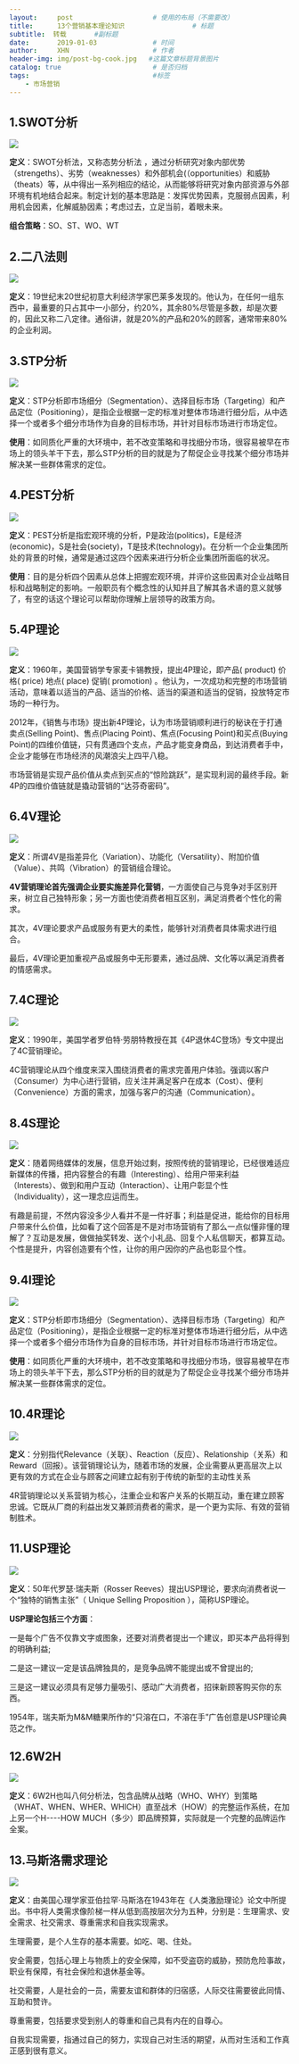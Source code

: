 ```yaml
---
layout:     post                    # 使用的布局（不需要改）
title:     	13个营销基本理论知识            		# 标题 
subtitle:  转载     	#副标题   
date:       2019-01-03              # 时间
author:     XHN                     # 作者
header-img: img/post-bg-cook.jpg   #这篇文章标题背景图片
catalog: true                       # 是否归档
tags:                               #标签
    - 市场营销
---
```




## 1.SWOT分析 ##

![](https://github.com/15723193195/img/raw/master/marketing/market_(3)_swot.png)



**定义**：SWOT分析法，又称态势分析法 ，通过分析研究对象内部优势（strengeths）、劣势（weaknesses）和外部机会(（opportunities）和威胁（theats）等，从中得出一系列相应的结论，从而能够将研究对象内部资源与外部环境有机地结合起来。制定计划的基本思路是：发挥优势因素，克服弱点因素，利用机会因素，化解威胁因素；考虑过去，立足当前，着眼未来。

**组合策略**：SO、ST、WO、WT


## 2.二八法则 ##

![](https://github.com/15723193195/img/raw/master/marketing/market_(3)_28.png)



**定义**：19世纪末20世纪初意大利经济学家巴莱多发现的。他认为，在任何一组东西中，最重要的只占其中一小部分，约20%，其余80%尽管是多数，却是次要的，因此又称二八定律。通俗讲，就是20%的产品和20%的顾客，通常带来80%的企业利润。

## 3.STP分析 ##



![](https://github.com/15723193195/img/raw/master/marketing/market_(3)_stp.jpg)

**定义**：STP分析即市场细分（Segmentation）、选择目标市场（Targeting）和产品定位（Positioning），是指企业根据一定的标准对整体市场进行细分后，从中选择一个或者多个细分市场作为自身的目标市场，并针对目标市场进行市场定位。

**使用**：如同质化严重的大环境中，若不改变策略和寻找细分市场，很容易被早在市场上的领头羊干下去，那么STP分析的目的就是为了帮促企业寻找某个细分市场并解决某一些群体需求的定位。

## 4.PEST分析 ##

![](https://github.com/15723193195/img/raw/master/marketing/market_(3)_pest.jpg)



**定义**：PEST分析是指宏观环境的分析，P是政治(politics)，E是经济(economic)，S是社会(society)，T是技术(technology)。在分析一个企业集团所处的背景的时候，通常是通过这四个因素来进行分析企业集团所面临的状况。

**使用**：目的是分析四个因素从总体上把握宏观环境，并评价这些因素对企业战略目标和战略制定的影响。一般职员有个概念性的认知并且了解其各术语的意义就够了，有空的话这个理论可以帮助你理解上层领导的政策方向。


## 5.4P理论 ##

![](https://github.com/15723193195/img/raw/master/marketing/market_(3)_4p.png)



**定义**：1960年，美国营销学专家麦卡锡教授，提出4P理论，即产品( product) 价格( price) 地点( place) 促销( promotion) 。他认为，一次成功和完整的市场营销活动，意味着以适当的产品、适当的价格、适当的渠道和适当的促销，投放特定市场的一种行为。


2012年，《销售与市场》提出新4P理论，认为市场营销顺利进行的秘诀在于打通卖点(Selling Point)、售点(Placing Point)、焦点(Focusing Point)和买点(Buying Point)的四维价值链，只有贯通四个支点，产品才能变身商品，到达消费者手中，企业才能够在市场经济的风潮浪尖上四平八稳。

市场营销是实现产品价值从卖点到买点的“惊险跳跃”，是实现利润的最终手段。新4P的四维价值链就是撬动营销的“达芬奇密码”。

## 6.4V理论 ##

![](https://github.com/15723193195/img/raw/master/marketing/market_(3)_4v.png)



**定义**：所谓4V是指差异化（Variation）、功能化（Versatility）、附加价值（Value）、共鸣（Vibration）的营销组合理论。

**4V营销理论首先强调企业要实施差异化营销**，一方面使自己与竞争对手区别开来，树立自己独特形象；另一方面也使消费者相互区别，满足消费者个性化的需求。

其次，4V理论要求产品或服务有更大的柔性，能够针对消费者具体需求进行组合。

最后，4V理论更加重视产品或服务中无形要素，通过品牌、文化等以满足消费者的情感需求。


## 7.4C理论 ##

![](https://github.com/15723193195/img/raw/master/marketing/market_(3)_4c.png)



**定义**：1990年，美国学者罗伯特·劳朋特教授在其《4P退休4C登场》专文中提出了4C营销理论。

4C营销理论从四个维度来深入围绕消费者的需求完善用户体验。强调以客户（Consumer）为中心进行营销，应关注并满足客户在成本（Cost）、便利（Convenience）方面的需求，加强与客户的沟通（Communication）。


## 8.4S理论 ##


![](https://github.com/15723193195/img/raw/master/marketing/market_(3)_4s.png)




**定义**：随着网络媒体的发展，信息开始过剩，按照传统的营销理论，已经很难适应新媒体的传播，把内容整合的有趣（Interesting）、给用户带来利益（Interests）、做到和用户互动（Interaction）、让用户彰显个性（Individuality），这一理念应运而生。


有趣是前提，不然内容没多少人看并不是一件好事；利益是促进，能给你的目标用户带来什么价值，比如看了这个回答是不是对市场营销有了那么一点似懂非懂的理解了？互动是发展，做做抽奖转发、送个小礼品、回复个人私信聊天，都算互动。个性是提升，内容创造要有个性，让你的用户因你的产品也彰显个性。


## 9.4I理论 ##

![](https://github.com/15723193195/img/raw/master/marketing/market_(3)_4i.png)



**定义**：STP分析即市场细分（Segmentation）、选择目标市场（Targeting）和产品定位（Positioning），是指企业根据一定的标准对整体市场进行细分后，从中选择一个或者多个细分市场作为自身的目标市场，并针对目标市场进行市场定位。


**使用**：如同质化严重的大环境中，若不改变策略和寻找细分市场，很容易被早在市场上的领头羊干下去，那么STP分析的目的就是为了帮促企业寻找某个细分市场并解决某一些群体需求的定位。


## 10.4R理论 ##

![](https://github.com/15723193195/img/raw/master/marketing/market_(3)_4R.jpg)



**定义**：分别指代Relevance（关联）、Reaction（反应）、Relationship（关系）和Reward（回报）。该营销理论认为，随着市场的发展，企业需要从更高层次上以更有效的方式在企业与顾客之间建立起有别于传统的新型的主动性关系

4R营销理论以关系营销为核心，注重企业和客户关系的长期互动，重在建立顾客忠诚。它既从厂商的利益出发又兼顾消费者的需求，是一个更为实际、有效的营销制胜术。


## 11.USP理论 ##


![](https://github.com/15723193195/img/raw/master/marketing/market_(3)_USP.jpg)


**定义**：50年代罗瑟·瑞夫斯（Rosser Reeves）提出USP理论，要求向消费者说一个“独特的销售主张”（ Unique Selling Proposition ），简称USP理论。


**USP理论包括三个方面**：

一是每个广告不仅靠文字或图象，还要对消费者提出一个建议，即买本产品将得到的明确利益;

二是这一建议一定是该品牌独具的，是竞争品牌不能提出或不曾提出的;

三是这一建议必须具有足够力量吸引、感动广大消费者，招徕新顾客购买你的东西。


1954年，瑞夫斯为M&M糖果所作的“只溶在口，不溶在手”广告创意是USP理论典范之作。




## 12.6W2H ##

![](https://github.com/15723193195/img/raw/master/marketing/market_(3)_6W2H.png)



**定义**：6W2H也叫八何分析法，包含品牌从战略（WHO、WHY）到策略（WHAT、WHEN、WHER、WHICH）直至战术（HOW）的完整运作系统，在加上另一个H----HOW MUCH（多少）即品牌预算，实际就是一个完整的品牌运作全案。


## 13.马斯洛需求理论 ##


![](https://github.com/15723193195/img/raw/master/marketing/market_(3)_MSN.png)


**定义**：由美国心理学家亚伯拉罕·马斯洛在1943年在《人类激励理论》论文中所提出。书中将人类需求像阶梯一样从低到高按层次分为五种，分别是：生理需求、安全需求、社交需求、尊重需求和自我实现需求。

生理需要，是个人生存的基本需要。如吃、喝、住处。

安全需要，包括心理上与物质上的安全保障，如不受盗窃的威胁，预防危险事故，职业有保障，有社会保险和退休基金等。

社交需要，人是社会的一员，需要友谊和群体的归宿感，人际交往需要彼此同情、互助和赞许。

尊重需要，包括要求受到别人的尊重和自己具有内在的自尊心。

自我实现需要，指通过自己的努力，实现自己对生活的期望，从而对生活和工作真正感到很有意义。


